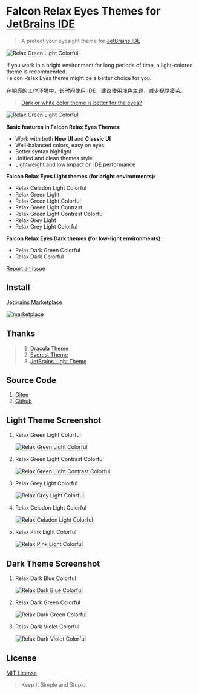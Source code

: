 # Falcon Relax Eyes Themes for [JetBrains IDE](https://www.jetbrains.com/)

> A protect your eyesight theme for [JetBrains IDE](https://www.jetbrains.com/)

<img src="./assets/home.png" alt="Relax Green Light Colorful" style="border: 1px solid #CED0D6;">

If you work in a bright environment for long periods of time, a light-colored theme is recommended.
<br/>
Falcon Relax Eyes theme might be a better choice for you.<br/>

在明亮的工作环境中，长时间使用 IDE，建议使用浅色主题，减少视觉疲劳。<br/>

> <a href="https://ux.stackexchange.com/questions/53264/dark-or-white-color-theme-is-better-for-the-eyes">Dark or white color theme is better for the eyes?</a>
<img src="./assets/about.jpg" alt="Relax Green Light Colorful" style="border: 1px solid #CED0D6;">

**Basic features in Falcon Relax Eyes Themes:**

- Work with both **New UI** and **Classic UI**
- Well-balanced colors, easy on eyes
- Better syntax highlight
- Unified and clean themes style
- Lightweight and low impact on IDE performance

**Falcon Relax Eyes Light themes (for bright environments):**

- Relax Celadon Light Colorful
- Relax Green Light
- Relax Green Light Colorful
- Relax Green Light Contrast
- Relax Green Light Contrast Colorful
- Relax Grey Light
- Relax Grey Light Colorful

**Falcon Relax Eyes Dark themes (for low-light environments):**

- Relax Dark Green Colorful
- Relax Dark Colorful

<a href="https://github.com/panxiaoan/falcon-jetbrains-themes/issues">Report an issue</a>

## Install

[Jetbrains Marketplace](https://plugins.jetbrains.com/plugin/26026-falcon-relax-eyes-light-theme)

<img src="./assets/marketplace.jpg" alt="marketplace" style="border: 1px solid #CED0D6;">

## Thanks

> 1. [Dracula Theme](https://plugins.jetbrains.com/plugin/12275-dracula-theme)
> 2. [Everest Theme](https://plugins.jetbrains.com/plugin/22653-everest-theme)
> 3. [JetBrains Light Theme](https://www.jetbrains.com/idea/)

## Source Code

1. [Gitee](https://gitee.com/panxiaoan/falcon-jetbrains-themes)
2. [Github](https://github.com/panxiaoan/falcon-jetbrains-themes)

## Light Theme Screenshot

1. Relax Green Light Colorful

    <img src="./assets/relax-green-light-colorful.jpg" alt="Relax Green Light Colorful" style="border: 1px solid #CED0D6;">

2. Relax Green Light Contrast Colorful

    <img src="./assets/relax-green-light-contrast-colorful.jpg" alt="Relax Green Light Contrast Colorful" style="border: 1px solid #CED0D6;">

3. Relax Grey Light Colorful

    <img src="./assets/relax-grey-light-colorful.jpg" alt="Relax Grey Light Colorful" style="border: 1px solid #CED0D6;">

4. Relax Celadon Light Colorful

    <img src="./assets/relax-celadon-light-colorful.jpg" alt="Relax Celadon Light Colorful" style="border: 1px solid #CED0D6;">

5. Relax Pink Light Colorful

    <img src="./assets/relax-pink-light-colorful.jpg" alt="Relax Pink Light Colorful" style="border: 1px solid #CED0D6;">

## Dark Theme Screenshot

1. Relax Dark Blue Colorful

    <img src="./assets/relax-dark-blue-colorful.jpg" alt="Relax Dark Blue Colorful" style="border: 1px solid #CED0D6;">

2. Relax Dark Green Colorful

    <img src="./assets/relax-dark-green-colorful.jpg" alt="Relax Dark Green Colorful" style="border: 1px solid #CED0D6;">

3. Relax Dark Violet Colorful

    <img src="./assets/relax-dark-violet-colorful.jpg" alt="Relax Dark Violet Colorful" style="border: 1px solid #CED0D6;">

## License

[MIT License](./LICENSE)

> Keep It Simple and Stupid.